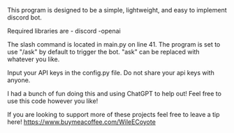 This program is designed to be a simple, lightweight, and easy to implement discord bot. 

Required libraries are 
    - discord
    -openai
    
The slash command is located in main.py on line 41. The program is set to use "/ask" by default to trigger the bot. "ask" can be replaced with whatever you like. 

Input your API keys in the config.py file. Do not share your api keys with anyone. 

I had a bunch of fun doing this and using ChatGPT to help out! Feel free to use this code however you like!

If you are looking to support more of these projects feel free to leave a tip here!
https://www.buymeacoffee.com/WileECoyote
